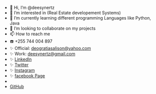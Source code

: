 - 👋 Hi, I’m @deesynertz
- 👀 I’m interested in (Real Estate developement Systems)
- 🌱 I’m currently learning different programming Languages like Python, Java
- 💞️ I’m looking to collaborate on my projects
- 📫 How to reach me 
- :phone: +255 744 004 897
-   ✨ Official: deogratiasalison@yahoo.com
-   ✨ Work: deesynertz@gmail.com 
-   ✨ [LinkedIn](https://www.linkedin.com/in/deogratias-alison/)
-   ✨ [Twitter](https://www.twitter.com/deoalison/)
-   ✨ [Instagram](https://www.instagram.com/deesynertz/)
-   ✨ [facebook Page](https://www.facebook.com/deesynertz)
-   
- [GitHub](https://github.com/deesynertz/)

<!---
deesynertz/deesynertz is a ✨ special ✨ repository because its `README.md` (this file) appears on your GitHub profile.
You can click the Preview link to take a look at your changes.
--->
